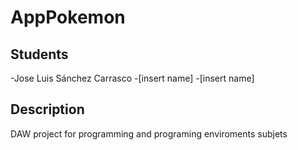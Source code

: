 # AppPokemon

## Students
-Jose Luis Sánchez Carrasco
-[insert name]
-[insert name]

## Description
DAW project for programming and programing enviroments subjets

